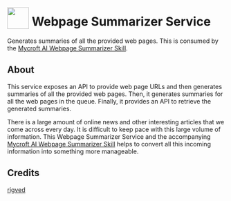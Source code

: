# <img src='https://raw.githack.com/FortAwesome/Font-Awesome/master/svgs/solid/newspaper.svg' card_color='#2C3E50' width='50' height='50' style='vertical-align:bottom'/> Webpage Summarizer Service
Generates summaries of all the provided web pages. This is consumed by the [Mycroft AI Webpage Summarizer Skill](https://github.com/rigved/webpage-summarizer-skill).

## About
This service exposes an API to provide web page URLs and then generates summaries of all the provided web pages. Then, it generates summaries for all the web pages in the queue. Finally, it provides an API to retrieve the generated summaries.

There is a large amount of online news and other interesting articles that we come across every day. It is difficult to keep pace with this large volume of information. This Webpage Summarizer Service and the accompanying [Mycroft AI Webpage Summarizer Skill](https://github.com/rigved/webpage-summarizer-skill) helps to convert all this incoming information into something more manageable.

## Credits
[rigved](https://github.com/rigved/)

